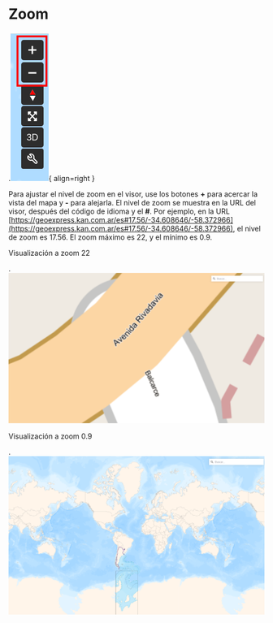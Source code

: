 # Zoom

.![](../images/zoom1.png){ align=right }

Para ajustar el nivel de zoom en el visor, use los botones **+** para acercar la vista del mapa y **-** para alejarla. El nivel de zoom se muestra en la URL del visor, después del código de idioma y el **#**. Por ejemplo, en la URL [https://geoexpress.kan.com.ar/es#17.56/-34.608646/-58.372966](https://geoexpress.kan.com.ar/es#17.56/-34.608646/-58.372966), el nivel de zoom es 17.56. El zoom máximo es 22, y el mínimo es 0.9.

Visualización a zoom 22

.![](../images/zoom2.png)


Visualización a zoom 0.9

.![](../images/zoom3.png)

